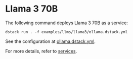 # Llama 3 70B

The following command deploys Llama 3 70B as a service:

```shell
dstack run . -f examples/llms/llama3/ollama.dstack.yml
```

See the configuration at [ollama.dstack.yml](ollama.dstack.yml).

For more details, refer to [services](https://dstack.ai/docs/concepts/services).